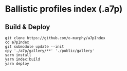# Ballistic profiles index (.a7p)

## Build & Deploy

```shell
git clone https://github.com/o-murphy/a7pIndex
cd a7pIndex
git submodule update --init
cpy './a7p/gallery/**' './public/gallery'
yarn install
yarn index:build
yarn deploy
```
